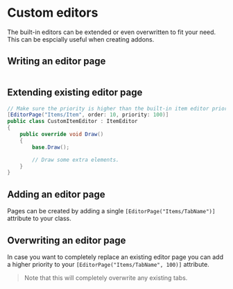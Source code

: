 # Custom editors

The built-in editors can be extended or even overwritten to fit your need. This can be espcially useful when creating addons.

## Writing an editor page

```csharp

```


## Extending existing editor page

```csharp
// Make sure the priority is higher than the built-in item editor priority (default priority is 50).
[EditorPage("Items/Item", order: 10, priority: 100)]
public class CustomItemEditor : ItemEditor
{
	public override void Draw()
	{
		base.Draw();

		// Draw some extra elements.
	}
}
```


## Adding an editor page

Pages can be created by adding a single ```[EditorPage("Items/TabName")]``` attribute to your class.

## Overwriting an editor page

In case you want to completely replace an existing editor page you can add a higher priority to your ```[EditorPage("Items/TabName", 100)]``` attribute.

> Note that this will completely overwrite any existing tabs.